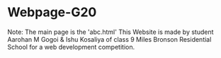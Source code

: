 # Webpage-G20
Note: The main page is the 'abc.html'
This Website is made by student Aarohan M Gogoi & 
Ishu Kosaliya  of class 9 Miles Bronson Residential 
School  for a web development competition. 
